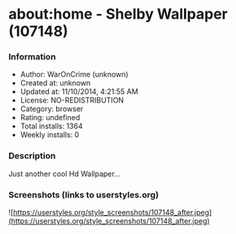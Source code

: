 # about:home - Shelby Wallpaper (107148)

### Information
- Author: WarOnCrime (unknown)
- Created at: unknown
- Updated at: 11/10/2014, 4:21:55 AM
- License: NO-REDISTRIBUTION
- Category: browser
- Rating: undefined
- Total installs: 1364
- Weekly installs: 0


### Description
Just another cool Hd Wallpaper...


### Screenshots (links to userstyles.org)
![https://userstyles.org/style_screenshots/107148_after.jpeg](https://userstyles.org/style_screenshots/107148_after.jpeg)


